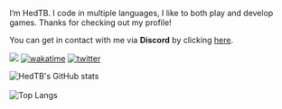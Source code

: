I’m HedTB. I code in multiple languages, I like to both play and develop games. Thanks for checking out my profile!

You can get in contact with me via **Discord** by clicking [here](https://discord.com/users/638038115277340723/).

![](https://komarev.com/ghpvc/?username=hedtb&color=blue)
[![wakatime](https://wakatime.com/badge/user/1d239772-b6e6-4bb3-8af4-03d0d1cbc9de.svg)](https://wakatime.com/@HedTB)
[![twitter](https://img.shields.io/twitter/follow/hedtb_yt?label=followers&logo=twitter&color=%23007ec6&style=plastic)](https://twitter.com/hedtb_yt)

![HedTB's GitHub stats](https://github-readme-stats.vercel.app/api?username=HedTB&count_private=true&theme=github_dark&show_icons=true&border_color=4C8EDA&include_all_commits=true&border_radius=12)
<br><br>
![Top Langs](https://github-readme-stats.vercel.app/api/top-langs/?username=HedTB&theme=github_dark&layout=compact&border_color=4C8EDA&card_width=445&border_radius=12)
